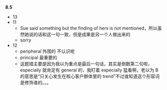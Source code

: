 **8.5**

- 13
- 11
  - Sue said something but the finding of hers is not mentioned，所以虽然她说的话和这一句一致，但是成果是另一个人做出来的
  - sorry
- 12
  - peripheral 外围的 不认识呢
  - principal 最重要的
  - 这题错主要是因为我以为重点是最后一句话，其实是倒数第二句啦，especially 就肯定有 general 的，我盯着 especially 猛看啊，老以为 B 的意思是“只关心发生在核心客户群体里的 trend”不过谁知道这个形容词是修饰谁的。。。
